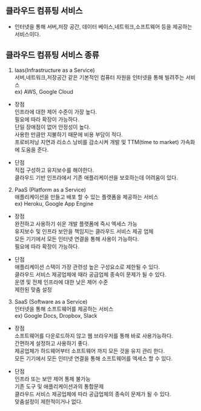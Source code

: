 ## 클라우드 컴퓨팅 서비스
- 인터넷을 통해 서버,저장 공간, 데이터 베이스,네트워크,소프트웨어 등을 제공하는 서비스이다.

## 클라우드 컴퓨팅 서비스 종류
1. laas(Infrastructure as a Service)  
   서버,네트워크,저장공간 같은 기본적인 컴퓨터 자원을 인터넷을 통해 빌려주는 서비스  
ex) AWS, Google Cloud
- 장점  
  인프라에 대한 제어 수준이 가장 높다.  
  필요에 따라 확장이 가능하다.  
  단일 장애점이 없어 안정성이 높다.  
  사용한 만큼만 지불하기 때문에 비용 부담이 적다.  
  프로비저닝 지연과 리소스 낭비를 감소시켜 개발 및 TTM(time to market) 가속화에 도움을 준다.  

- 단점  
  직접 구성하고 유지보수를 해야한다.  
  클라우드 기반 인프라에서 기존 애플리케이션을 보호하는데 어려움이 있다.  

2. PaaS (Platform as a Service)  
   애플리케이션을 만들고 배포 할 수 있는 플랫폼을 제공하는 서비스  
ex) Heroku, Google App Engine
- 장점  
  완전하고 사용하기 쉬운 개발 플랫폼에 즉시 엑세스 가능  
  유지보수 및 인프라 보안을 책임지는 클라우드 서비스 제공 업체  
  모든 기기에서 모든 인터넷 연결을 통해 사용이 가능하다.  
  필요에 따라 확장이 가능하다.  

- 단점  
  애플리케이션 스택이 가장 관련성 높은 구성요소로 제한될 수 있다.  
  클라우드 서비스 제공업체에 때라 공급업체 종속이 문제가 될 수 있다.  
  운영 및 전체 인프라에 대한 낮은 제어 수준  
  제한된 맞춤 설정  

3. SaaS (Software as a Service)  
   인터넷을 통해 소프트웨어를 제공하는 서비스   
ex) Google Docs, Dropbox, Slack
- 장점  
  소프트웨어를 다운로드하지 않고 웹 브라우저를 통해 바로 사용가능하다.  
  간편하게 설정하고 사용하기 좋다.  
  제공업체가 하드웨어부터 소프트웨어 까지 모든 것을 유지 관리 한다.  
  모든 기기에서 모든 인터넷 연결을 통해 소프트웨어를 엑세스 할 수 있다.  

- 단점  
  인프라 또는 보안 제어 통제 불가능  
  기존 도구 및 애플리케이션과의 통합문제  
  클라우드 서비스 제공업체에 따라 공급업체의 종속이 문제가 될 수 있다.  
  맞춤설정이 제한적이거나 없다.  
 

